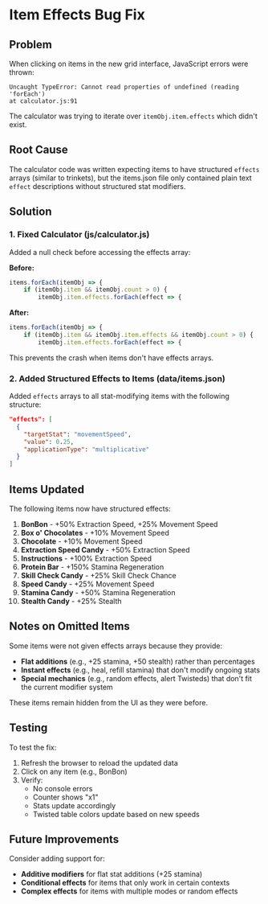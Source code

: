 # Item Effects Bug Fix

## Problem

When clicking on items in the new grid interface, JavaScript errors were thrown:

```
Uncaught TypeError: Cannot read properties of undefined (reading 'forEach')
at calculator.js:91
```

The calculator was trying to iterate over `itemObj.item.effects` which didn't exist.

## Root Cause

The calculator code was written expecting items to have structured `effects` arrays (similar to trinkets), but the items.json file only contained plain text `effect` descriptions without structured stat modifiers.

## Solution

### 1. Fixed Calculator (js/calculator.js)

Added a null check before accessing the effects array:

**Before:**
```javascript
items.forEach(itemObj => {
    if (itemObj.item && itemObj.count > 0) {
        itemObj.item.effects.forEach(effect => {
```

**After:**
```javascript
items.forEach(itemObj => {
    if (itemObj.item && itemObj.item.effects && itemObj.count > 0) {
        itemObj.item.effects.forEach(effect => {
```

This prevents the crash when items don't have effects arrays.

### 2. Added Structured Effects to Items (data/items.json)

Added `effects` arrays to all stat-modifying items with the following structure:

```json
"effects": [
  {
    "targetStat": "movementSpeed",
    "value": 0.25,
    "applicationType": "multiplicative"
  }
]
```

## Items Updated

The following items now have structured effects:

1. **BonBon** - +50% Extraction Speed, +25% Movement Speed
2. **Box o' Chocolates** - +10% Movement Speed
3. **Chocolate** - +10% Movement Speed
4. **Extraction Speed Candy** - +50% Extraction Speed
5. **Instructions** - +100% Extraction Speed
6. **Protein Bar** - +150% Stamina Regeneration
7. **Skill Check Candy** - +25% Skill Check Chance
8. **Speed Candy** - +25% Movement Speed
9. **Stamina Candy** - +50% Stamina Regeneration
10. **Stealth Candy** - +25% Stealth

## Notes on Omitted Items

Some items were not given effects arrays because they provide:
- **Flat additions** (e.g., +25 stamina, +50 stealth) rather than percentages
- **Instant effects** (e.g., heal, refill stamina) that don't modify ongoing stats
- **Special mechanics** (e.g., random effects, alert Twisteds) that don't fit the current modifier system

These items remain hidden from the UI as they were before.

## Testing

To test the fix:

1. Refresh the browser to reload the updated data
2. Click on any item (e.g., BonBon)
3. Verify:
   - No console errors
   - Counter shows "x1"
   - Stats update accordingly
   - Twisted table colors update based on new speeds

## Future Improvements

Consider adding support for:
- **Additive modifiers** for flat stat additions (+25 stamina)
- **Conditional effects** for items that only work in certain contexts
- **Complex effects** for items with multiple modes or random effects

